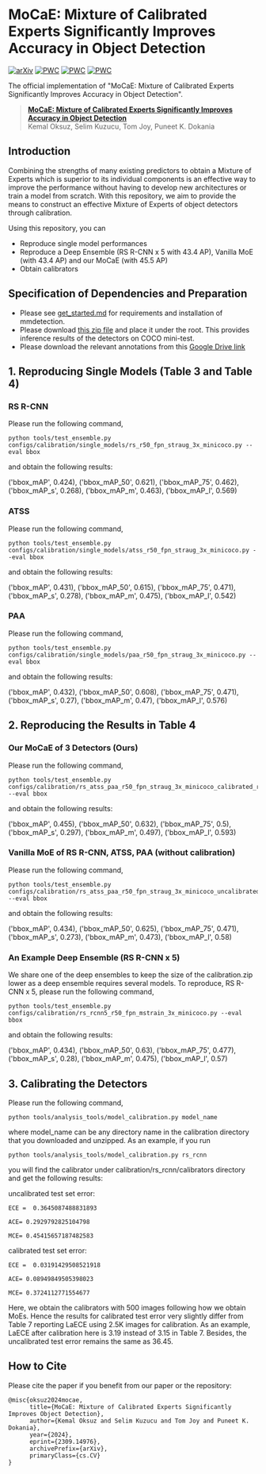 # MoCaE: Mixture of Calibrated Experts Significantly Improves Accuracy in Object Detection

[![arXiv](https://img.shields.io/badge/arXiv-2309.14976-b31b1b.svg)](https://arxiv.org/abs/2309.14976) [![PWC](https://img.shields.io/endpoint.svg?url=https://paperswithcode.com/badge/mocae-mixture-of-calibrated-experts/object-detection-in-aerial-images-on-dota-1)](https://paperswithcode.com/sota/object-detection-in-aerial-images-on-dota-1?p=mocae-mixture-of-calibrated-experts) [![PWC](https://img.shields.io/endpoint.svg?url=https://paperswithcode.com/badge/mocae-mixture-of-calibrated-experts/oriented-object-detection-on-dota-1-0)](https://paperswithcode.com/sota/oriented-object-detection-on-dota-1-0?p=mocae-mixture-of-calibrated-experts) [![PWC](https://img.shields.io/endpoint.svg?url=https://paperswithcode.com/badge/mocae-mixture-of-calibrated-experts/object-detection-on-coco)](https://paperswithcode.com/sota/object-detection-on-coco?p=mocae-mixture-of-calibrated-experts)


The official implementation of "MoCaE: Mixture of Calibrated Experts Significantly Improves Accuracy in Object Detection".

> [**MoCaE: Mixture of Calibrated Experts Significantly Improves Accuracy in Object Detection**](https://arxiv.org/abs/2309.14976)            
> Kemal Oksuz, Selim Kuzucu, Tom Joy, Puneet K. Dokania

## Introduction

Combining the strengths of many existing predictors to obtain a Mixture of Experts which is superior to its individual components is an effective way to improve the performance without having to develop new architectures or train a model from scratch. With this repository, we aim to provide the means to construct an effective Mixture of Experts of object detectors through calibration.

Using this repository, you can 

- Reproduce single model performances
- Reproduce a Deep Ensemble (RS R-CNN x 5 with 43.4 AP), Vanilla MoE (with 43.4 AP) and our MoCaE (with 45.5 AP)
- Obtain calibrators 

## Specification of Dependencies and Preparation

- Please see [get_started.md](docs/en/get_started.md) for requirements and installation of mmdetection.
- Please download [this zip file](https://drive.google.com/file/d/10KizA1LWH8xdHKz5qDUmRL81wgMJx3wG/view?usp=sharing) and place it under the root. This provides inference results of the detectors on COCO mini-test.
- Please download the relevant annotations from this [Google Drive link](https://drive.google.com/drive/u/0/folders/1tYKERgVQhx0UkAfGRl7sEHFnNpYNOkBy)

## 1. Reproducing Single Models (Table 3 and Table 4)

### RS R-CNN
Please run the following command,

```
python tools/test_ensemble.py configs/calibration/single_models/rs_r50_fpn_straug_3x_minicoco.py --eval bbox
```
and obtain the following results:

('bbox_mAP', 0.424), ('bbox_mAP_50', 0.621), ('bbox_mAP_75', 0.462), ('bbox_mAP_s', 0.268), ('bbox_mAP_m', 0.463), ('bbox_mAP_l', 0.569)

### ATSS

Please run the following command,

```
python tools/test_ensemble.py configs/calibration/single_models/atss_r50_fpn_straug_3x_minicoco.py --eval bbox
```
and obtain the following results:

('bbox_mAP', 0.431), ('bbox_mAP_50', 0.615), ('bbox_mAP_75', 0.471), ('bbox_mAP_s', 0.278), ('bbox_mAP_m', 0.475), ('bbox_mAP_l', 0.542)

### PAA

Please run the following command,

```
python tools/test_ensemble.py configs/calibration/single_models/paa_r50_fpn_straug_3x_minicoco.py --eval bbox
```
and obtain the following results:

('bbox_mAP', 0.432), ('bbox_mAP_50', 0.608), ('bbox_mAP_75', 0.471), ('bbox_mAP_s', 0.27), ('bbox_mAP_m', 0.47), ('bbox_mAP_l', 0.576)

## 2. Reproducing the Results in Table 4

### Our MoCaE of 3 Detectors (Ours)

Please run the following command,

```
python tools/test_ensemble.py configs/calibration/rs_atss_paa_r50_fpn_straug_3x_minicoco_calibrated_refiningnms.py --eval bbox 
```
and obtain the following results:

('bbox_mAP', 0.455), ('bbox_mAP_50', 0.632), ('bbox_mAP_75', 0.5), ('bbox_mAP_s', 0.297), ('bbox_mAP_m', 0.497), ('bbox_mAP_l', 0.593)

### Vanilla MoE of RS R-CNN, ATSS, PAA (without calibration)
Please run the following command,

```
python tools/test_ensemble.py configs/calibration/rs_atss_paa_r50_fpn_straug_3x_minicoco_uncalibrated.py --eval bbox 
```
and obtain the following results:

('bbox_mAP', 0.434), ('bbox_mAP_50', 0.625), ('bbox_mAP_75', 0.471), ('bbox_mAP_s', 0.273), ('bbox_mAP_m', 0.473), ('bbox_mAP_l', 0.58)

### An Example Deep Ensemble (RS R-CNN x 5)
We share one of the deep ensembles to keep the size of the calibration.zip lower as a deep ensemble requires several models. To reproduce, RS R-CNN x 5, please run the following command,

```
python tools/test_ensemble.py configs/calibration/rs_rcnn5_r50_fpn_mstrain_3x_minicoco.py --eval bbox
```
and obtain the following results:

('bbox_mAP', 0.434), ('bbox_mAP_50', 0.63), ('bbox_mAP_75', 0.477), ('bbox_mAP_s', 0.28), ('bbox_mAP_m', 0.475), ('bbox_mAP_l', 0.57)

## 3. Calibrating the Detectors 

Please run the following command,

```
python tools/analysis_tools/model_calibration.py model_name
```
where model_name can be any directory name in the calibration directory that you downloaded and unzipped. As an example, if you run 
```
python tools/analysis_tools/model_calibration.py rs_rcnn
```
you will find the calibrator under calibration/rs_rcnn/calibrators directory and get the following results:

uncalibrated test set error:

```
ECE =  0.3645087488831893

ACE= 0.2929792825104798

MCE= 0.45415657187482583
```

calibrated test set error:

```
ECE =  0.03191429508521918

ACE= 0.08949849505398023

MCE= 0.3724112771554677
```

Here, we obtain the calibrators with 500 images following how we obtain MoEs. Hence the results for calibrated test error very slightly differ from Table 7 reporting LaECE using 2.5K images for calibration. As an example, LaECE after calibration here is 3.19 instead of 3.15 in Table 7. Besides, the uncalibrated test error remains the same as 36.45.

## How to Cite

Please cite the paper if you benefit from our paper or the repository:
```
@misc{oksuz2024mocae,
      title={MoCaE: Mixture of Calibrated Experts Significantly Improves Object Detection}, 
      author={Kemal Oksuz and Selim Kuzucu and Tom Joy and Puneet K. Dokania},
      year={2024},
      eprint={2309.14976},
      archivePrefix={arXiv},
      primaryClass={cs.CV}
}
```

